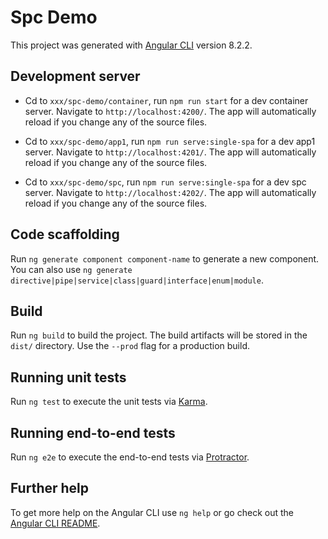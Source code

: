 # Spc Demo

This project was generated with [Angular CLI](https://github.com/angular/angular-cli) version 8.2.2.

## Development server

+ Cd to `xxx/spc-demo/container`, run `npm run start` for a dev container server. Navigate to `http://localhost:4200/`. The app will automatically reload if you change any of the source files.

+ Cd to `xxx/spc-demo/app1`, run `npm run serve:single-spa` for a dev app1 server. Navigate to `http://localhost:4201/`. The app will automatically reload if you change any of the source files.

+ Cd to `xxx/spc-demo/spc`, run `npm run serve:single-spa` for a dev spc server. Navigate to `http://localhost:4202/`. The app will automatically reload if you change any of the source files.

## Code scaffolding

Run `ng generate component component-name` to generate a new component. You can also use `ng generate directive|pipe|service|class|guard|interface|enum|module`.

## Build

Run `ng build` to build the project. The build artifacts will be stored in the `dist/` directory. Use the `--prod` flag for a production build.

## Running unit tests

Run `ng test` to execute the unit tests via [Karma](https://karma-runner.github.io).

## Running end-to-end tests

Run `ng e2e` to execute the end-to-end tests via [Protractor](http://www.protractortest.org/).

## Further help

To get more help on the Angular CLI use `ng help` or go check out the [Angular CLI README](https://github.com/angular/angular-cli/blob/master/README.md).
